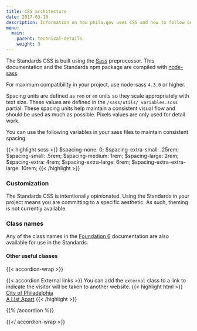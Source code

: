 ```yaml
---
title: CSS architecture
date: 2017-03-10
description: Information on how phila.gov uses CSS and how to follow our established patterns. 
menu:
  main:
    parent: technical-details
    weight: 3
---
```


The Standards CSS is built using the <a href="http://sass-lang.com/" class="external">Sass</a> preprocessor. This documentation and the Standards npm package are compiled with <a href="https://github.com/sass/node-sass" class="external">node-sass</a>.

For maximum compatibility in your project, use node-sass `4.3.0` or higher.

Spacing units are defined as `rem` or `em` units so they scale appropriately with text size. These values are defined in the `/sass/utils/_variables.scss` partial. These spacing units help maintain a consistent visual flow and should be used as much as possible. Pixels values are only used for detail work.

You can use the following variables in your sass files to maintain consistent spacing.

{{< highlight scss >}}
$spacing-none: 0;
$spacing-extra-small: .25rem;
$spacing-small: .5rem;
$spacing-medium: 1rem;
$spacing-large: 2rem;
$spacing-extra: 4rem;
$spacing-extra-large: 6rem;
$spacing-extra-extra-large: 10rem;
{{< /highlight >}}

### Customization

The Standards CSS is intentionally opinionated. Using the Standards in your project means you are committing to a specific aesthetic. As such, theming is not currently available.

### Class names

Any of the class names in the <a href="http://foundation.zurb.com/sites/docs/" class="external">Foundation 6</a> documentation are also available for use in the Standards.

#### Other useful classes
{{< accordion-wrap >}}

{{< accordion External links >}}
You can add the `external` class to a link to indicate the visitor will be taken to another website.
{{< highlight html >}}
<a href="https://phila.gov">City of Philadelphia</a>  
<a href="https://alistapart.com" class="external">A List Apart</a>
{{< /highlight >}}

{{% /accordion %}}

{{</ accordion-wrap >}}
